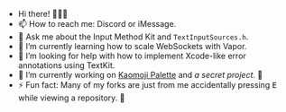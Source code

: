 <!--
Check out my libraries:

* https://github.com/freyaalminde/calendar-ui
* https://github.com/freyaalminde/filter-ui
* https://github.com/freyaalminde/ide-icons
* https://github.com/freyaalminde/ide-navigation
* https://github.com/freyaalminde/ide-text-completion
* https://github.com/freyaalminde/perl-core
* https://github.com/freyaalminde/prettier-formatting
* https://github.com/freyaalminde/screenshotting
* https://github.com/freyaalminde/sql-formatting
* **https://github.com/freyaalminde/watch-date-picker**
* https://github.com/database-utility/cassandra-kit
* https://github.com/database-utility/tds-kit

And my apps:

<img src="https://github.com/freyaalminde/countdowns/raw/main/Shared/Assets.xcassets/AppIcon.appiconset/icon_40pt@2x.png?raw=true" alt="" width="40" valign="bottom" style="border-radius: 50%;"> <img src="https://github.com/freyaalminde/hydration/raw/main/Shared/Assets.xcassets/icon_40pt.imageset/icon_40pt@2x.png?raw=true" alt="" width="40" valign="bottom" style="border-radius: 50%;"> <img src="https://github.com/freyaalminde/volume-remote/raw/main/Shared/Assets.xcassets/AppIcon.appiconset/icon_40pt@2x.png?raw=true" alt="" width="40" valign="bottom" style="border-radius: 6px;">

* https://github.com/database-utility/database-utility
* https://github.com/freyaalminde/countdowns
* https://github.com/freyaalminde/hydration
* https://github.com/freyaalminde/volume-remote

(Coming to App Store ✨ soon ✨)
-->

- Hi there! 🙋🏻‍♀️
- 📫 How to reach me: Discord or iMessage.
- 💬 Ask me about the Input Method Kit and `TextInputSources.h`.
- 🌱 I’m currently learning how to scale WebSockets with Vapor.
- 🤔 I’m looking for help with how to implement Xcode-like error annotations using TextKit.
- 🔭 I’m currently working on [Kaomoji Palette](https://github.com/freysie/kaomoji-palette) and _a secret project_<!-- and [Database Utility](https://github.com/database-utility/database-utility)-->. 👻
- ⚡ Fun fact: Many of my forks are just from me accidentally pressing <kbd>E</kbd> while viewing a repository. 🫠

<!--
- 👯 I’m looking to collaborate on a better tomorrow for all open-source Apple-platform IDE apps.
-->

<!--
hey, you lurker you! (￢‿￢)
-->

